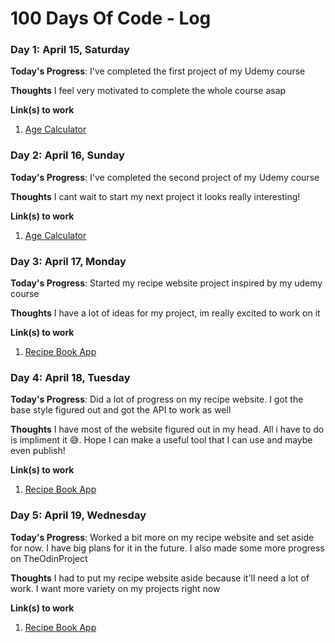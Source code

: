 # 100 Days Of Code - Log

<!-- 
### Day 0: February 30, 2016 (Example 1)
##### (delete me or comment me out)

**Today's Progress**: Fixed CSS, worked on canvas functionality for the app.

**Thoughts:** I really struggled with CSS, but, overall, I feel like I am slowly getting better at it. Canvas is still new for me, but I managed to figure out some basic functionality.

**Link to work:** [Calculator App](http://www.example.com)

### Day 0: February 30, 2016 (Example 2)
##### (delete me or comment me out)

**Today's Progress**: Fixed CSS, worked on canvas functionality for the app.

**Thoughts**: I really struggled with CSS, but, overall, I feel like I am slowly getting better at it. Canvas is still new for me, but I managed to figure out some basic functionality.

**Link(s) to work**: [Calculator App](http://www.example.com) 
-->


### Day 1: April 15, Saturday

**Today's Progress**: I've completed the first project of my Udemy course

**Thoughts** I feel very motivated to complete the whole course asap

**Link(s) to work**
1. [Age Calculator](https://github.com/nicknanos/60-HTML-CSS-JS-Projects/tree/main/Age%20Calculator)

### Day 2: April 16, Sunday

**Today's Progress**: I've completed the second project of my Udemy course

**Thoughts** I cant wait to start my next project it looks really interesting!

**Link(s) to work**
1. [Age Calculator](https://github.com/nicknanos/60-HTML-CSS-JS-Projects/tree/main/Tip%20Calculator)

### Day 3: April 17, Monday

**Today's Progress**: Started my recipe website project inspired by my udemy course

**Thoughts** I have a lot of ideas for my project, im really excited to work on it

**Link(s) to work**
1. [Recipe Book App](https://github.com/nicknanos/60-HTML-CSS-JS-Projects/tree/main/Recipe%20Book%20App)

### Day 4: April 18, Tuesday

**Today's Progress**: Did a lot of progress on my recipe website. I got the base style figured out and got the API to work as well

**Thoughts** I have most of the website figured out in my head. All i have to do is impliment it 😅. Hope I can make a useful tool that I can use and maybe even publish!

**Link(s) to work**
1. [Recipe Book App](https://github.com/nicknanos/60-HTML-CSS-JS-Projects/tree/main/Recipe%20Book%20App)

### Day 5: April 19, Wednesday

**Today's Progress**: 
Worked a bit more on my recipe website and set aside for now. I have big plans for it in the future. I also made some more progress on TheOdinProject

**Thoughts** I had to put my recipe website aside because it'll need a lot of work. I want more variety on my projects right now

**Link(s) to work**
1. [Recipe Book App](https://github.com/nicknanos/60-HTML-CSS-JS-Projects/tree/main/Recipe%20Book%20App)